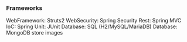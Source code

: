 ### Frameworks
WebFramework: Struts2 
WebSecurity: Spring Security
Rest: Spring MVC
IoC: Spring
Unit: JUnit
Database: SQL (H2/MySQL/MariaDB)
Database: MongoDB store images